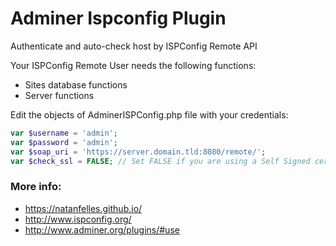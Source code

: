 # Adminer Ispconfig Plugin

Authenticate and auto-check host by ISPConfig Remote API

Your ISPConfig Remote User needs the following functions:
* Sites database functions
* Server functions

Edit the objects of AdminerISPConfig.php file with your credentials:

```php
var $username = 'admin';
var $password = 'admin';
var $soap_uri = 'https://server.domain.tld:8080/remote/';
var $check_ssl = FALSE; // Set FALSE if you are using a Self Signed certificate
```

### More info:
* https://natanfelles.github.io/
* http://www.ispconfig.org/
* http://www.adminer.org/plugins/#use
